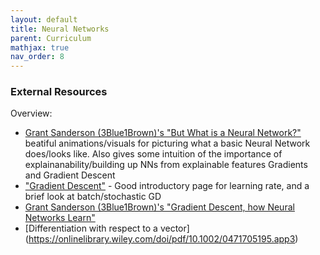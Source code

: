 ```yaml
---
layout: default
title: Neural Networks
parent: Curriculum
mathjax: true
nav_order: 8
---
```



### External Resources
Overview:
* [Grant Sanderson (3Blue1Brown)'s "But What is a Neural Network?"](https://www.youtube.com/watch?v=aircAruvnKk&ab_channel=3Blue1Brown) beatiful animations/visuals for picturing what a basic Neural Network does/looks like. Also gives some intuition of the importance of explainanability/building up NNs from explainable features
Gradients and Gradient Descent
* ["Gradient Descent"](https://builtin.com/data-science/gradient-descent) - Good introductory page for learning rate, and a brief look at batch/stochastic GD
* [Grant Sanderson (3Blue1Brown)'s "Gradient Descent, how Neural Networks Learn"](https://www.youtube.com/watch?v=IHZwWFHWa-w&ab_channel=3Blue1Brown)
* [Differentiation with respect to a vector] (https://onlinelibrary.wiley.com/doi/pdf/10.1002/0471705195.app3)
